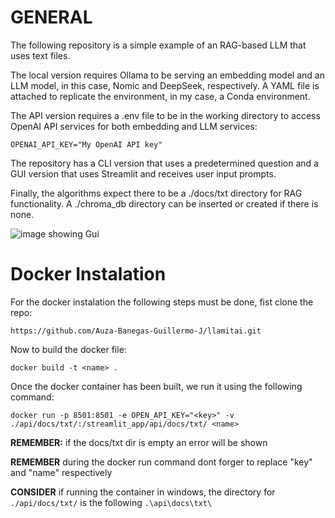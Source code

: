 # GENERAL

The following repository is a simple example of an RAG-based LLM that uses text files.

The local version requires Ollama to be serving an embedding model and an LLM model, in this case, Nomic and DeepSeek, respectively.
A YAML file is attached to replicate the environment, in my case, a Conda environment.

The API version requires a .env file to be in the working directory to access OpenAI API services for both embedding and LLM services:

```OPENAI_API_KEY="My OpenAI API key"```

The repository has a CLI version that uses a predetermined question and a GUI version that uses Streamlit and receives user input prompts.

Finally, the algorithms expect there to be a ./docs/txt directory for RAG functionality. A ./chroma_db directory can be inserted or created if there is none.

![image showing Gui](./imgs/GUI_Example.png)

# Docker Instalation

For the docker instalation the following steps must be done, fist clone the repo:

```https://github.com/Auza-Banegas-Guillermo-J/llamitai.git```

Now to build the docker file:

```docker build -t <name> .```

Once the docker container has been built, we run it using the following command:

```docker run -p 8501:8501 -e OPEN_API_KEY="<key>" -v ./api/docs/txt/:/streamlit_app/api/docs/txt/ <name>```

**REMEMBER:** if the docs/txt dir is empty an error will be shown

**REMEMBER** during the docker run command dont forger to replace "key" and "name" respectively

**CONSIDER** if running the container in windows, the directory for ```./api/docs/txt/``` is the following ```.\api\docs\txt\```
